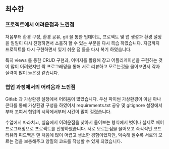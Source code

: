 ## 최수한



### 프로젝트에서 어려운점과 느낀점

처음부터 환경 구성, 환경 공유, git 을 통한 업데이트, 프로젝트 및 앱 생성과 환경 설정을 일일이 다시 진행하면서 소홀히 할 수 있는 부분을 다시 복습 하였습니다. 지금까지 프로젝트를 다시 구현하면서 잊기 쉬운 점 들을 다시 복기 하였습니다.

특히 views 를 통한 CRUD 구현과, 이미지를 활용해 장고 어플리케이션을 구현하는 것이 많이 어려웠지만 짝 프로그래밍을 통해 서로 리뷰하고 모르는것을 물어보면서 각자 실력이 많이 늘은것 같습니다. 



### 협업 과정에서의 어려움과 느낀점 

Gitlab 과 가상환경 설정에서 어려움이 많았습니다. 우선 파이썬 가상환경이 아닌 아나콘다를 통해 가상환경 구성을 하였어서 requirements.txt 공유 및 gitignore 설정에서부터 꼬여서 협업의 시작에서부터 시간이 많이 걸렸습니다.

수업에서 따라치고, 실습에서 어려운점을 찾아서 물어보는 형식에서 벗어나 실제로 페어 프로그래밍으로 프로젝트를 진행하였습니다. 서로 모르는점을 물어보고 즉각적인 코드 리뷰와 피드백은 맨 처음에 많이 어렵고 생소한 경험이었지만, 익숙해 질수록 서로의 모르는 점을 보충해주고 양질의 코드를 작성할 수 있게 되었습니다. 

